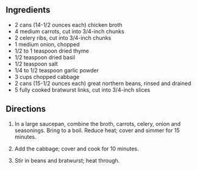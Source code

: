 <div id="wikitext">

<span id="ingredients"></span>

Ingredients
-----------

-   2 cans (14-1/2 ounces each) chicken broth
-   4 medium carrots, cut into 3/4-inch chunks
-   2 celery ribs, cut into 3/4-inch chunks
-   1 medium onion, chopped
-   1/2 to 1 teaspoon dried thyme
-   1/2 teaspoon dried basil
-   1/2 teaspoon salt
-   1/4 to 1/2 teaspoon garlic powder
-   3 cups chopped cabbage
-   2 cans (15-1/2 ounces each) great northern beans, rinsed and drained
-   5 fully cooked bratwurst links, cut into 3/4-inch slices

<span id="directions"></span>

Directions
----------

1.  In a large saucepan, combine the broth, carrots, celery, onion and
    seasonings. Bring to a boil. Reduce heat; cover and simmer for 15
    minutes.
    <div class="vspace">

    </div>

2.  Add the cabbage; cover and cook for 10 minutes.
    <div class="vspace">

    </div>

3.  Stir in beans and bratwurst; heat through.

<div class="vspace">

</div>

<div style="display: none;">

<span id="nutrition"></span>

Nutrition info
--------------

</div>

<div class="vspace">

</div>

<div style="display: none;">

<span id="variations"></span>

Variations
----------

</div>

<div class="vspace">

</div>

<div style="display: none;">

<span id="comments"></span>

Comments
--------

</div>

<div class="vspace">

</div>

<div style="display: none;">

Summary:A hearty stew best made with leftover bratwurst
Parent:(Recipes.)Soups <span
class="wikiword">[IncludeMe](http://wiki.tamouse.org?n=Recipes.IncludeMe?action=edit)[?](http://wiki.tamouse.org?n=Recipes.IncludeMe?action=edit)</span>:[Recipes.Soups](http://wiki.tamouse.org?n=Recipes.Soups?action=print)
Source: <http://www.tasteofhome.com/Recipes/Bratwurst-Stew/>
Categories:[Soup](http://wiki.tamouse.org?n=Category.Soup) Tags: soup,
bratwurst

</div>

</div>
